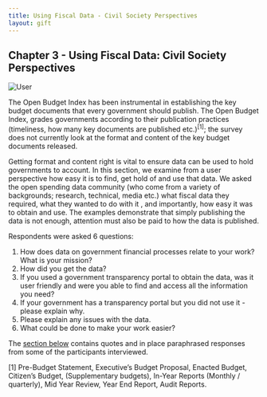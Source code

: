 ```yaml
---
title: Using Fiscal Data - Civil Society Perspectives 
layout: gift
---
```


## Chapter 3 - Using Fiscal Data: Civil Society Perspectives 

<img alt="User" src="http://farm8.staticflickr.com/7104/7286164510_2139fc2e89_t.jpg" class="inline-image" />

The Open Budget Index has been instrumental in establishing the key budget documents that every government should publish. The Open Budget Index, grades governments according to their publication practices (timeliness, how many key documents are published etc.)<sup>[1]</sup>; the survey does not currently look at the format and content of the key budget documents released. 

Getting format and content right is vital to ensure data can be used to hold governments to account. In this section, we examine from a user perspective how easy it is to find, get hold of and use that data. We asked the open spending data community (who come from a variety of backgrounds; research, technical, media etc.) what  fiscal data they required, what they wanted to do with it , and importantly, how easy it was to obtain and use. The examples demonstrate that simply publishing the data is not enough, attention must also be paid to how the data is published.

Respondents were asked 6 questions: 

1. How does data on government financial processes relate to your work? What is your mission? 
2. How did you get the data? 
3. If you used a government transparency portal to obtain the data, was it user friendly and were you able to find and access all the information you need? 
4. If your government has a transparency portal but you did not use it - please explain why. 
5. Please explain any issues with the data. 
6. What could be done to make your work easier? 

The [section below](chapter3-1.html) contains quotes and in place paraphrased responses from some of the participants interviewed. 

[1]  Pre-Budget Statement, Executive’s Budget Proposal, Enacted Budget, Citizen’s Budget, (Supplementary budgets), In-Year Reports (Monthly / quarterly), Mid Year Review, Year End Report, Audit Reports.






